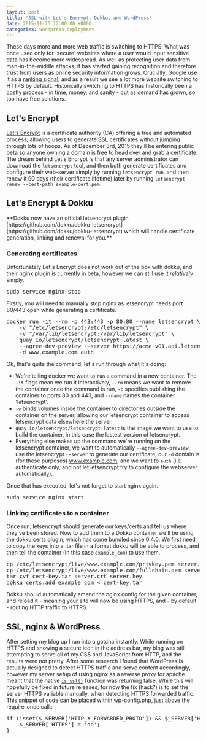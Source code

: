 ```yaml
---
layout: post
title: "SSL with Let’s Encrypt, Dokku, and WordPress"
date: 2015-11-25 12:00:00 +0000
categories: wordpress deployment
---
```

These days more and more web traffic is switching to HTTPS. What was once used only for 'secure' websites where a user would input sensitive data has become more widespread. As well as protecting user data from man-in-the-middle attacks, it has started gaining recognition and therefore trust from users as online security information grows. Crucially, Google use it as a [ranking signal](http://googlewebmastercentral.blogspot.co.uk/2014/08/https-as-ranking-signal.html), and as a result we see a lot more website switching to HTTPS by default. Historically switching to HTTPS has historically been a costly process - in time, money, and sanity - but as demand has grown, so too have free solutions.

## Let's Encrypt

[Let's Encrypt](https://letsencrypt.org/) is a certificate authority (CA) offering a free and automated process, allowing users to generate SSL certificates without jumping through lots of hoops. As of December 3rd, 2015 they'll be entering public beta so anyone owning a domain is free to head over and grab a certificate. The dream behind Let's Encrypt is that any server administrator can download the `letsencrypt` tool, and then both generate certificates and configure their web-server simply by running `letsencrypt run`, and then renew it 90 days (their certificate lifetime) later by running `letsencrypt renew --cert-path example-cert.pem`

## Let's Encrypt & Dokku

<div class="well" markdown="span">
**Dokku now have an official letsencrypt plugin [https://github.com/dokku/dokku-letsencrypt](https://github.com/dokku/dokku-letsencrypt) which will handle certificate generation, linking and renewal for you.**
</div>

### Generating certificates

Unfortunately Let's Encrypt does not work out of the box with dokku, and their nginx plugin is currently in beta, however we can still use it _relatively_ simply.

<pre>sudo service nginx stop</pre>

Firstly, you will need to manually stop nginx as letsencrypt needs port 80/443 open while generating a certificate.

<pre>docker run -it --rm -p 443:443 -p 80:80 --name letsencrypt \
    -v "/etc/letsencrypt:/etc/letsencrypt" \
    -v "/var/lib/letsencrypt:/var/lib/letsencrypt" \
    quay.io/letsencrypt/letsencrypt:latest \
    --agree-dev-preview --server https://acme-v01.api.letsencrypt.org/directory \
    -d www.example.com auth
</pre>

Ok, that's quite the command, let's run through what it's doing:

*   We're telling docker we want to `run` a command in a new container. The `-it` flags mean we run it interactively, `--rm` means we want to remove the container once the command is run, `-p` specifies publishing the container to ports 80 and 443, and `--name` names the container 'letsencrypt'.
*   `-v` binds volumes inside the container to directories outside the container on the server, allowing our letsencrypt container to access letsencrypt data elsewhere the server.
*   `quay.io/letsencrypt/letsencrypt:latest` is the image we want to use to build the container, in this case the lastest version of letsencrypt.
*   Everything else makes up the command we're running on the letsencrypt container, we want to automatically `--agree-dev-preview`, use the letsencrypt `--server` to generate our certificate, our `-d` domain is (for these purposes) www.example.com, and we want to `auth` (i.e. authenticate only, and not let letsencrypt try to configure the webserver automatically).

Once that has executed, let's not forget to start nginx again.

<pre>sudo service nginx start</pre>

### Linking certificates to a container

Once run, letsencrypt should generate our keys/certs and tell us where they've been stored. Now to add them to a Dokku container we'll be using the dokku certs plugin, which has come bundled since 0.4.0. We first need to copy the keys into a .tar file in a format dokku will be able to process, and then tell the container (in this case `example_com`) to use them.

<pre>cp /etc/letsencrypt/live/www.example.com/privkey.pem server.key
cp /etc/letsencrypt/live/www.example.com/fullchain.pem server.crt
tar cvf cert-key.tar server.crt server.key
dokku certs:add example_com < cert-key.tar
</pre>

Dokku should automatically amend the nginx config for the given container, and reload it - meaning your site will now be using HTTPS, and - by default - routing HTTP traffic to HTTPS.

## SSL, nginx & WordPress

After setting my blog up I ran into a gotcha instantly. While running on HTTPS and showing a secure icon in the address bar, my blog was still attempting to serve all of my CSS and JavaScript from HTTP, and the results were not pretty. After some research I found that WordPress is actually designed to detect HTTPS traffic and serve content accordingly, however my server setup of using nginx as a reverse proxy for apache meant that the native [`is_ssl()`](https://codex.wordpress.org/Function_Reference/is_ssl) function was returning false. While this will hopefully be fixed in future releases, for now the fix (hack?) is to set the server HTTPS variable manually, when detecting HTTPS forwarded traffic. This snippet of code can be placed within wp-config.php, just above the require_once call.:

<pre>if (isset($_SERVER['HTTP_X_FORWARDED_PROTO']) && $_SERVER['HTTP_X_FORWARDED_PROTO'] == 'https') {
    $_SERVER['HTTPS'] = 'on';
}
</pre>
